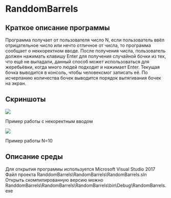 # RanddomBarrels
## Краткое описание программы
  Программа получает от пользователя число N,  если пользователь ввёл отрицательное число или нечто отличное от числа, то программа сообщает о неккоректном вводе. После получения числа, пользователь должен нажимать клавишу Enter для получения случайной бочки из тех, что ещё не выпадали, данный способ может использоваться для жеребьёвки, когда много людей подходит и нажимает Enter. Текущая бочка выводится в консоль, чтобы человексмог записать её.
  По исчерпанию количества бочек выводится порядок вытягивания бочек на экран.
## Скриншоты
  ![](https://sun9-71.userapi.com/impg/ubUPMGpmFXFbVzkK77HMpTLF0mKY7O9QIMpvyg/CFh7dZuXLyo.jpg?size=663x325&quality=96&proxy=1&sign=6a3caaba98f5844ad743bc82c7b144f5&type=album)
  
  Пример работы с некоректным вводом
  
  ![](https://sun9-74.userapi.com/impg/ha0YMklHxIhFzUUqpIUyXekrOG9lD_AvYXeOag/bZ5tqggJ8uU.jpg?size=351x326&quality=96&proxy=1&sign=e76d67d212816b7e49bb01399f0faca6&type=album)
 
  Пример работы N=10
## Описание среды
  Для открытия программы используется Microsoft Visual Studio 2017
  Файл проекта RanddomBarrels\RandomBarrels\RandomBarrels.sln
  Открыть скомпилированную версию можно RanddomBarrels\RandomBarrels\RandomBarrels\bin\Debug\RandomBarrels.exe
